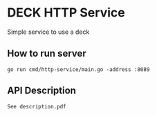 # DECK HTTP Service

Simple service to use a deck

## How to run server

```go run cmd/http-service/main.go -address :8089```

## API Description
``` 
See description.pdf
```
 